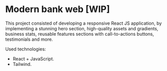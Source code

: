 # Modern bank web [WIP]

This project consisted of developing a responsive React JS application, by implementing a stunning hero section, high-quality assets and gradients, business stats, reusable features sections with call-to-actions buttons, testimonials and more.

Used technologies:

- React + JavaScript.
- Tailwind.
